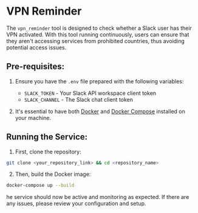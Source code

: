 # VPN Reminder

The `vpn_reminder` tool is designed to check whether a Slack user has their VPN activated. With this tool running continuously, users can ensure that they aren't accessing services from prohibited countries, thus avoiding potential access issues.

## **Pre-requisites:**

1. Ensure you have the `.env` file prepared with the following variables:
    - `SLACK_TOKEN` - Your Slack API workspace client token 
    - `SLACK_CHANNEL` - The Slack chat client token


2. It's essential to have both [Docker](https://docs.docker.com/get-docker/) and [Docker Compose](https://docs.docker.com/compose/install/) installed on your machine.

## **Running the Service:**

1. First, clone the repository:
```bash
git clone <your_repository_link> && cd <repository_name>
```
2. Then, build the Docker image:
```bash
docker-compose up --build
```

he service should now be active and monitoring as expected. If there are any issues, please review your configuration and setup.